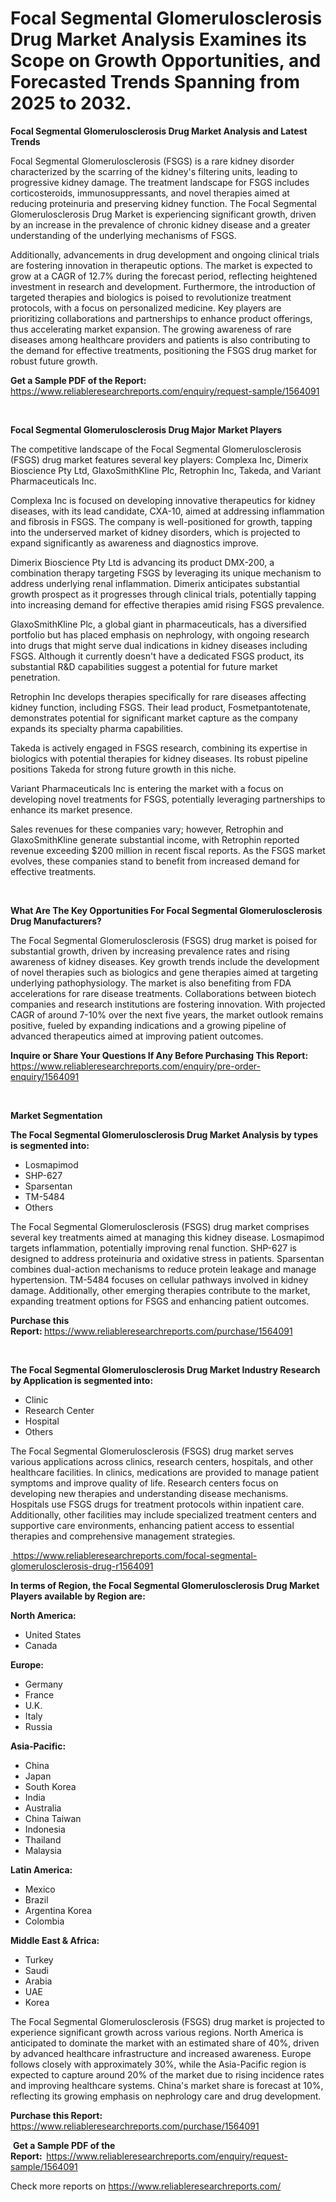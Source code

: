 <p><h1>Focal Segmental Glomerulosclerosis Drug Market Analysis Examines its Scope on Growth Opportunities, and Forecasted Trends Spanning from 2025 to 2032.</h1></p><p><strong>Focal Segmental Glomerulosclerosis Drug Market Analysis and Latest Trends</strong></p>
<p><p>Focal Segmental Glomerulosclerosis (FSGS) is a rare kidney disorder characterized by the scarring of the kidney's filtering units, leading to progressive kidney damage. The treatment landscape for FSGS includes corticosteroids, immunosuppressants, and novel therapies aimed at reducing proteinuria and preserving kidney function. The Focal Segmental Glomerulosclerosis Drug Market is experiencing significant growth, driven by an increase in the prevalence of chronic kidney disease and a greater understanding of the underlying mechanisms of FSGS. </p><p>Additionally, advancements in drug development and ongoing clinical trials are fostering innovation in therapeutic options. The market is expected to grow at a CAGR of 12.7% during the forecast period, reflecting heightened investment in research and development. Furthermore, the introduction of targeted therapies and biologics is poised to revolutionize treatment protocols, with a focus on personalized medicine. Key players are prioritizing collaborations and partnerships to enhance product offerings, thus accelerating market expansion. The growing awareness of rare diseases among healthcare providers and patients is also contributing to the demand for effective treatments, positioning the FSGS drug market for robust future growth.</p></p>
<p><strong>Get a Sample PDF of the Report:&nbsp;</strong> <a href="https://www.reliableresearchreports.com/enquiry/request-sample/1564091?utm_campaign=3316&utm_medium=2&utm_source=Github&utm_content=ia&utm_term=09032025&utm_id=focal-segmental-glomerulosclerosis-drug">https://www.reliableresearchreports.com/enquiry/request-sample/1564091</a></p>
<p>&nbsp;</p>
<p><strong>Focal Segmental Glomerulosclerosis Drug Major Market Players</strong></p>
<p><p>The competitive landscape of the Focal Segmental Glomerulosclerosis (FSGS) drug market features several key players: Complexa Inc, Dimerix Bioscience Pty Ltd, GlaxoSmithKline Plc, Retrophin Inc, Takeda, and Variant Pharmaceuticals Inc. </p><p>Complexa Inc is focused on developing innovative therapeutics for kidney diseases, with its lead candidate, CXA-10, aimed at addressing inflammation and fibrosis in FSGS. The company is well-positioned for growth, tapping into the underserved market of kidney disorders, which is projected to expand significantly as awareness and diagnostics improve.</p><p>Dimerix Bioscience Pty Ltd is advancing its product DMX-200, a combination therapy targeting FSGS by leveraging its unique mechanism to address underlying renal inflammation. Dimerix anticipates substantial growth prospect as it progresses through clinical trials, potentially tapping into increasing demand for effective therapies amid rising FSGS prevalence.</p><p>GlaxoSmithKline Plc, a global giant in pharmaceuticals, has a diversified portfolio but has placed emphasis on nephrology, with ongoing research into drugs that might serve dual indications in kidney diseases including FSGS. Although it currently doesn't have a dedicated FSGS product, its substantial R&D capabilities suggest a potential for future market penetration.</p><p>Retrophin Inc develops therapies specifically for rare diseases affecting kidney function, including FSGS. Their lead product, Fosmetpantotenate, demonstrates potential for significant market capture as the company expands its specialty pharma capabilities.</p><p>Takeda is actively engaged in FSGS research, combining its expertise in biologics with potential therapies for kidney diseases. Its robust pipeline positions Takeda for strong future growth in this niche.</p><p>Variant Pharmaceuticals Inc is entering the market with a focus on developing novel treatments for FSGS, potentially leveraging partnerships to enhance its market presence. </p><p>Sales revenues for these companies vary; however, Retrophin and GlaxoSmithKline generate substantial income, with Retrophin reported revenue exceeding $200 million in recent fiscal reports. As the FSGS market evolves, these companies stand to benefit from increased demand for effective treatments.</p></p>
<p>&nbsp;</p>
<p><strong>What Are The Key Opportunities For Focal Segmental Glomerulosclerosis Drug Manufacturers?</strong></p>
<p><p>The Focal Segmental Glomerulosclerosis (FSGS) drug market is poised for substantial growth, driven by increasing prevalence rates and rising awareness of kidney diseases. Key growth trends include the development of novel therapies such as biologics and gene therapies aimed at targeting underlying pathophysiology. The market is also benefiting from FDA accelerations for rare disease treatments. Collaborations between biotech companies and research institutions are fostering innovation. With projected CAGR of around 7-10% over the next five years, the market outlook remains positive, fueled by expanding indications and a growing pipeline of advanced therapeutics aimed at improving patient outcomes.</p></p>
<p><strong>Inquire or Share Your Questions If Any Before Purchasing This Report:</strong> <a href="https://www.reliableresearchreports.com/enquiry/pre-order-enquiry/1564091?utm_campaign=3316&utm_medium=2&utm_source=Github&utm_content=ia&utm_term=09032025&utm_id=focal-segmental-glomerulosclerosis-drug">https://www.reliableresearchreports.com/enquiry/pre-order-enquiry/1564091</a></p>
<p>&nbsp;</p>
<p><strong>Market Segmentation</strong></p>
<p><strong>The Focal Segmental Glomerulosclerosis Drug Market Analysis by types is segmented into:</strong></p>
<p><ul><li>Losmapimod</li><li>SHP-627</li><li>Sparsentan</li><li>TM-5484</li><li>Others</li></ul></p>
<p><p>The Focal Segmental Glomerulosclerosis (FSGS) drug market comprises several key treatments aimed at managing this kidney disease. Losmapimod targets inflammation, potentially improving renal function. SHP-627 is designed to address proteinuria and oxidative stress in patients. Sparsentan combines dual-action mechanisms to reduce protein leakage and manage hypertension. TM-5484 focuses on cellular pathways involved in kidney damage. Additionally, other emerging therapies contribute to the market, expanding treatment options for FSGS and enhancing patient outcomes.</p></p>
<p><strong>Purchase this Report:&nbsp;</strong><a href="https://www.reliableresearchreports.com/purchase/1564091?utm_campaign=3316&utm_medium=2&utm_source=Github&utm_content=ia&utm_term=09032025&utm_id=focal-segmental-glomerulosclerosis-drug">https://www.reliableresearchreports.com/purchase/1564091</a></p>
<p>&nbsp;</p>
<p><strong>The Focal Segmental Glomerulosclerosis Drug Market Industry Research by Application is segmented into:</strong></p>
<p><ul><li>Clinic</li><li>Research Center</li><li>Hospital</li><li>Others</li></ul></p>
<p><p>The Focal Segmental Glomerulosclerosis (FSGS) drug market serves various applications across clinics, research centers, hospitals, and other healthcare facilities. In clinics, medications are provided to manage patient symptoms and improve quality of life. Research centers focus on developing new therapies and understanding disease mechanisms. Hospitals use FSGS drugs for treatment protocols within inpatient care. Additionally, other facilities may include specialized treatment centers and supportive care environments, enhancing patient access to essential therapies and comprehensive management strategies.</p></p>
<p><a href="https://www.reliableresearchreports.com/focal-segmental-glomerulosclerosis-drug-r1564091?utm_campaign=3316&utm_medium=2&utm_source=Github&utm_content=ia&utm_term=09032025&utm_id=focal-segmental-glomerulosclerosis-drug">&nbsp;https://www.reliableresearchreports.com/focal-segmental-glomerulosclerosis-drug-r1564091</a></p>
<p><strong>In terms of Region, the Focal Segmental Glomerulosclerosis Drug Market Players available by Region are:</strong></p>
<p>
    <p> <strong> North America: </strong>
        <ul>
            <li>United States</li>
            <li>Canada</li>
        </ul>
        </p> 
    <p> <strong> Europe: </strong>
        <ul>
            <li>Germany</li>
            <li>France</li>
            <li>U.K.</li>
            <li>Italy</li>
            <li>Russia</li>
        </ul>
        </p> 
    <p> <strong> Asia-Pacific: </strong>
        <ul>
            <li>China</li>
            <li>Japan</li>
            <li>South Korea</li>
            <li>India</li>
            <li>Australia</li>
            <li>China Taiwan</li>
            <li>Indonesia</li>
            <li>Thailand</li>
            <li>Malaysia</li>
        </ul>
        </p> 
    <p> <strong> Latin America: </strong>
        <ul>
            <li>Mexico</li>
            <li>Brazil</li>
            <li>Argentina Korea</li>
            <li>Colombia</li>
        </ul>
        </p> 
    <p> <strong> Middle East & Africa: </strong>
        <ul>
            <li>Turkey</li>
            <li>Saudi</li>
            <li>Arabia</li>
            <li>UAE</li>
            <li>Korea</li>
        </ul>
    </p>
    </p>
<p><p>The Focal Segmental Glomerulosclerosis (FSGS) drug market is projected to experience significant growth across various regions. North America is anticipated to dominate the market with an estimated share of 40%, driven by advanced healthcare infrastructure and increased awareness. Europe follows closely with approximately 30%, while the Asia-Pacific region is expected to capture around 20% of the market due to rising incidence rates and improving healthcare systems. China's market share is forecast at 10%, reflecting its growing emphasis on nephrology care and drug development.</p></p>
<p><strong>Purchase this Report: </strong><a href="https://www.reliableresearchreports.com/purchase/1564091?utm_campaign=3316&utm_medium=2&utm_source=Github&utm_content=ia&utm_term=09032025&utm_id=focal-segmental-glomerulosclerosis-drug">https://www.reliableresearchreports.com/purchase/1564091</a></p>
<p>&nbsp;<strong>Get a Sample PDF of the Report:&nbsp;&nbsp;</strong><a href="https://www.reliableresearchreports.com/enquiry/request-sample/1564091?utm_campaign=3316&utm_medium=2&utm_source=Github&utm_content=ia&utm_term=09032025&utm_id=focal-segmental-glomerulosclerosis-drug">https://www.reliableresearchreports.com/enquiry/request-sample/1564091</a></p>
<p><strong></strong></p>
<p>Check more reports on <a href="https://www.reliableresearchreports.com/?utm_campaign=3316&utm_medium=2&utm_source=Github&utm_content=ia&utm_term=09032025&utm_id=focal-segmental-glomerulosclerosis-drug">https://www.reliableresearchreports.com/</a></p>